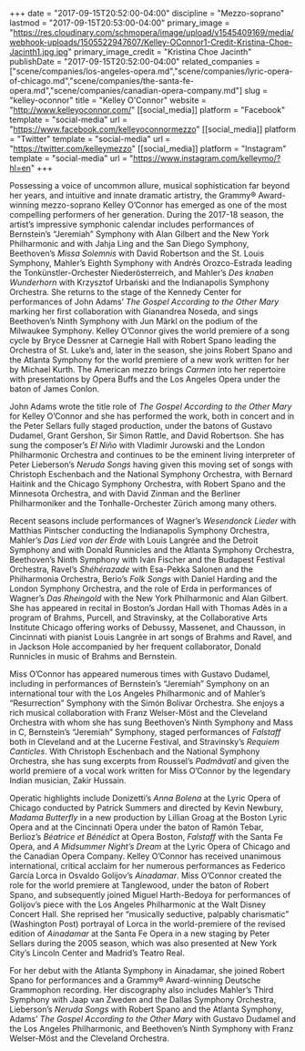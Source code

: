 +++
date = "2017-09-15T20:52:00-04:00"
discipline = "Mezzo-soprano"
lastmod = "2017-09-15T20:53:00-04:00"
primary_image = "https://res.cloudinary.com/schmopera/image/upload/v1545409169/media/webhook-uploads/1505522947607/Kelley-OConnor1-Credit-Kristina-Choe-Jacinth1.jpg.jpg"
primary_image_credit = "Kristina Choe Jacinth"
publishDate = "2017-09-15T20:52:00-04:00"
related_companies = ["scene/companies/los-angeles-opera.md","scene/companies/lyric-opera-of-chicago.md","scene/companies/the-santa-fe-opera.md","scene/companies/canadian-opera-company.md"]
slug = "kelley-oconnor"
title = "Kelley O&#039;Connor"
website = "http://www.kelleyoconnor.com/"
[[social_media]]
platform = "Facebook"
template = "social-media"
url = "https://www.facebook.com/kelleyoconnormezzo"
[[social_media]]
platform = "Twitter"
template = "social-media"
url = "https://twitter.com/kelleymezzo"
[[social_media]]
platform = "Instagram"
template = "social-media"
url = "https://www.instagram.com/kelleymo/?hl=en"
+++

Possessing a voice of uncommon allure, musical sophistication far beyond her years, and intuitive and innate dramatic artistry, the Grammy® Award-winning mezzo-soprano Kelley O’Connor has emerged as one of the most compelling performers of her generation.
During the 2017-18 season, the artist’s impressive symphonic calendar includes performances of Bernstein’s “Jeremiah” Symphony with Alan Gilbert and the New York Philharmonic and with Jahja Ling and the San Diego Symphony, Beethoven’s *Missa Solemnis* with David Robertson and the St. Louis Symphony, Mahler’s Eighth Symphony with Andrés Orozco-Estrada leading the Tonkünstler-Orchester Niederösterreich, and Mahler’s *Des knaben Wunderhorn* with Krzysztof Urbański and the Indianapolis Symphony Orchestra. She returns to the stage of the Kennedy Center for performances of John Adams’ *The Gospel According to the Other Mary* marking her first collaboration with Gianandrea Noseda, and sings Beethoven’s Ninth Symphony with Jun Märkl on the podium of the Milwaukee Symphony. Kelley O’Connor gives the world premiere of a song cycle by Bryce Dessner at Carnegie Hall with Robert Spano leading the Orchestra of St. Luke’s and, later in the season, she joins Robert Spano and the Atlanta Symphony for the world premiere of a new work written for her by Michael Kurth. The American mezzo brings *Carmen* into her repertoire with presentations by Opera Buffs and the Los Angeles Opera under the baton of James Conlon.

John Adams wrote the title role of *The Gospel According to the Other Mary* for Kelley O’Connor and she has performed the work, both in concert and in the Peter Sellars fully staged production, under the batons of Gustavo Dudamel, Grant Gershon, Sir Simon Rattle, and David Robertson. She has sung the composer’s *El Niño* with Vladimir Jurowski and the London Philharmonic Orchestra and continues to be the eminent living interpreter of Peter Lieberson’s *Neruda Songs* having given this moving set of songs with Christoph Eschenbach and the National Symphony Orchestra, with Bernard Haitink and the Chicago Symphony Orchestra, with Robert Spano and the Minnesota Orchestra, and with David Zinman and the Berliner Philharmoniker and the Tonhalle-Orchester Zürich among many others.

Recent seasons include performances of Wagner’s *Wesendonck Lieder* with Matthias Pintscher conducting the Indianapolis Symphony Orchestra, Mahler’s *Das Lied von der Erde* with Louis Langrée and the Detroit Symphony and with Donald Runnicles and the Atlanta Symphony Orchestra, Beethoven’s Ninth Symphony with Iván Fischer and the Budapest Festival Orchestra, Ravel’s *Shéhérazade* with Esa-Pekka Salonen and the Philharmonia Orchestra, Berio’s *Folk Songs* with Daniel Harding and the London Symphony Orchestra, and the role of Erda in performances of Wagner’s *Das Rheingold* with the New York Philharmonic and Alan Gilbert. She has appeared in recital in Boston’s Jordan Hall with Thomas Adès in a program of Brahms, Purcell, and Stravinsky, at the Collaborative Arts Institute Chicago offering works of Debussy, Massenet, and Chausson, in Cincinnati with pianist Louis Langrée in art songs of Brahms and Ravel, and in Jackson Hole accompanied by her frequent collaborator, Donald Runnicles in music of Brahms and Bernstein.

Miss O’Connor has appeared numerous times with Gustavo Dudamel, including in performances of Bernstein’s “Jeremiah” Symphony on an international tour with the Los Angeles Philharmonic and of Mahler’s “Resurrection” Symphony with the Simón Bolívar Orchestra. She enjoys a rich musical collaboration with Franz Welser-Möst and the Cleveland Orchestra with whom she has sung Beethoven’s Ninth Symphony and Mass in C, Bernstein’s “Jeremiah” Symphony, staged performances of *Falstaff* both in Cleveland and at the Lucerne Festival, and Stravinsky’s *Requiem Canticles*.  With Christoph Eschenbach and the National Symphony Orchestra, she has sung excerpts from Roussel’s *Padmâvatî* and given the world premiere of a vocal work written for Miss O’Connor by the legendary Indian musician, Zakir Hussain.

Operatic highlights include Donizetti’s *Anna Bolena* at the Lyric Opera of Chicago conducted by Patrick Summers and directed by Kevin Newbury, *Madama Butterfly* in a new production by Lillian Groag at the Boston Lyric Opera and at the Cincinnati Opera under the baton of Ramón Tebar, Berlioz’s *Béatrice et Bénédict* at Opera Boston, *Falstaff* with the Santa Fe Opera, and *A Midsummer Night’s Dream* at the Lyric Opera of Chicago and the Canadian Opera Company.
Kelley O’Connor has received unanimous international, critical acclaim for her numerous performances as Federico García Lorca in Osvaldo Golijov’s *Ainadamar*. Miss O’Connor created the role for the world premiere at Tanglewood, under the baton of Robert Spano, and subsequently joined Miguel Harth-Bedoya for performances of Golijov’s piece with the Los Angeles Philharmonic at the Walt Disney Concert Hall. She reprised her “musically seductive, palpably charismatic” (Washington Post) portrayal of Lorca in the world-premiere of the revised edition of *Ainadamar* at the Santa Fe Opera in a new staging by Peter Sellars during the 2005 season, which was also presented at New York City’s Lincoln Center and Madrid’s Teatro Real.

For her debut with the Atlanta Symphony in Ainadamar, she joined Robert Spano for performances and a Grammy® Award-winning Deutsche Grammophon recording. Her discography also includes Mahler’s Third Symphony with Jaap van Zweden and the Dallas Symphony Orchestra, Lieberson’s *Neruda Songs* with Robert Spano and the Atlanta Symphony, Adams’ *The Gospel According to the Other Mary* with Gustavo Dudamel and the Los Angeles Philharmonic, and Beethoven’s Ninth Symphony with Franz Welser-Möst and the Cleveland Orchestra.
